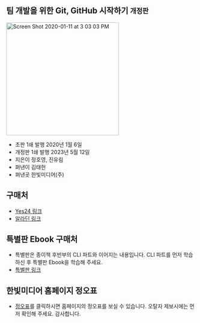 ## 팀 개발을 위한 Git, GitHub 시작하기 `개정판`

<img width="300" alt="Screen Shot 2020-01-11 at 3 03 03 PM" src="[https://user-images.githubusercontent.com/3839771/72199754-91d16200-3483-11ea-8479-578885a8d22f.png](https://github-production-user-asset-6210df.s3.amazonaws.com/41919801/247384299-b5fcf76f-0a54-4c89-85dc-6baf46f0982e.jpg)">

- 초판 1쇄 발행 2020년 1월 6일
- 개정판 1쇄 발행 2023년 5월 12일
- 지은이 정호영, 진유림
- 펴낸이 김태헌
- 펴낸곳 한빛미디어(주)

## 구매처

- [Yes24 링크](https://www.yes24.com/Product/Goods/118827280)
- [알라딘 링크](https://www.aladin.co.kr/shop/wproduct.aspx?ItemId=316493887)

## 특별판 Ebook 구매처

- 특별판은 종이책 후반부의 CLI 파트와 이어지는 내용입니다. CLI 파트를 먼저 학습하신 후 특별판 Ebook을 학습해 주세요.
- [특별판 링크](https://www.yes24.com/Product/Goods/119420040)

## 한빛미디어 홈페이지 정오표

- [정오표](https://www.hanbit.co.kr/store/books/look.php?p_code=B4797999461)를 클릭하시면 홈페이지의 정오표를 보실 수 있습니다. 오탈자 제보시에는 먼저 확인해 주세요. 감사합니다.
